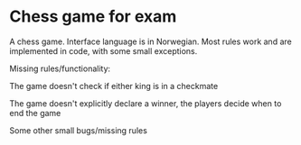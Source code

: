 # Chess game for exam
A chess game.
Interface language is in Norwegian.
Most rules work and are implemented in code, with some small exceptions.

Missing rules/functionality:

The game doesn't check if either king is in a checkmate

The game doesn't explicitly declare a winner, the players decide when to end the game

Some other small bugs/missing rules
